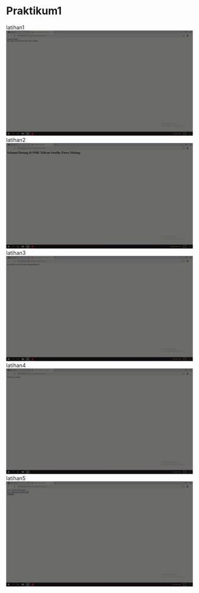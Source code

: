 # Praktikum1

latihan1
![alt text](https://github.com/FirmansyahD/Praktikum1/blob/master/latihan1.PNG)
latihan2
![alt text](https://github.com/FirmansyahD/Praktikum1/blob/master/latihan2.PNG)
latihan3
![alt text](https://github.com/FirmansyahD/Praktikum1/blob/master/latihan3.PNG)
latihan4
![alt text](https://github.com/FirmansyahD/Praktikum1/blob/master/latihan4.PNG)
latihan5
![alt text](https://github.com/FirmansyahD/Praktikum1/blob/master/latihan5.PNG)

